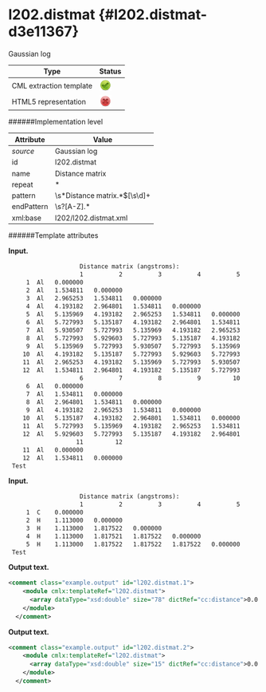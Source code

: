 # l202.distmat {#l202.distmat-d3e11367}

Gaussian log

| Type                                                                                                                                                | Status                                                                                                                                              |
|----|----|
| CML extraction template                                                                                                                             | ![](/imgs/Total.png)                                                                                                                                |
| HTML5 representation                                                                                                                                | ![](/imgs/None.png)                                                                                                                                 |

######Implementation level

| Attribute                                                                                                                                           | Value                                                                                                                                               |
|----|----|
| *source*                                                                                                                                            | Gaussian log                                                                                                                                        |
| id                                                                                                                                                  | l202.distmat                                                                                                                                        |
| name                                                                                                                                                | Distance matrix                                                                                                                                     |
| repeat                                                                                                                                              | \*                                                                                                                                                  |
| pattern                                                                                                                                             | \\s\*Distance matrix.\*\$\[\\s\\d\]+                                                                                                                |
| endPattern                                                                                                                                          | \\s?\[A-Z\].\*                                                                                                                                      |
| xml:base                                                                                                                                            | l202/l202.distmat.xml                                                                                                                               |

######Template attributes

**Input.**

                        Distance matrix (angstroms):
                        1          2          3          4          5
         1  Al   0.000000
         2  Al   1.534811   0.000000
         3  Al   2.965253   1.534811   0.000000
         4  Al   4.193182   2.964801   1.534811   0.000000
         5  Al   5.135969   4.193182   2.965253   1.534811   0.000000
         6  Al   5.727993   5.135187   4.193182   2.964801   1.534811
         7  Al   5.930507   5.727993   5.135969   4.193182   2.965253
         8  Al   5.727993   5.929603   5.727993   5.135187   4.193182
         9  Al   5.135969   5.727993   5.930507   5.727993   5.135969
        10  Al   4.193182   5.135187   5.727993   5.929603   5.727993
        11  Al   2.965253   4.193182   5.135969   5.727993   5.930507
        12  Al   1.534811   2.964801   4.193182   5.135187   5.727993
                        6          7          8          9         10
         6  Al   0.000000
         7  Al   1.534811   0.000000
         8  Al   2.964801   1.534811   0.000000
         9  Al   4.193182   2.965253   1.534811   0.000000
        10  Al   5.135187   4.193182   2.964801   1.534811   0.000000
        11  Al   5.727993   5.135969   4.193182   2.965253   1.534811
        12  Al   5.929603   5.727993   5.135187   4.193182   2.964801
                       11         12
        11  Al   0.000000
        12  Al   1.534811   0.000000
     Test    
      

**Input.**

                        Distance matrix (angstroms):
                        1          2          3          4          5
         1  C    0.000000
         2  H    1.113000   0.000000
         3  H    1.113000   1.817522   0.000000
         4  H    1.113000   1.817521   1.817522   0.000000
         5  H    1.113000   1.817522   1.817522   1.817522   0.000000
     Test 
      

**Output text.**

```xml
<comment class="example.output" id="l202.distmat.1">
    <module cmlx:templateRef="l202.distmat">
      <array dataType="xsd:double" size="78" dictRef="cc:distance">0.0 1.534811 0.0 2.965253 1.534811 0.0 4.193182 2.964801 1.534811 0.0 5.135969 4.193182 2.965253 1.534811 0.0 5.727993 5.135187 4.193182 2.964801 1.534811 0.0 5.930507 5.727993 5.135969 4.193182 2.965253 1.534811 0.0 5.727993 5.929603 5.727993 5.135187 4.193182 2.964801 1.534811 0.0 5.135969 5.727993 5.930507 5.727993 5.135969 4.193182 2.965253 1.534811 0.0 4.193182 5.135187 5.727993 5.929603 5.727993 5.135187 4.193182 2.964801 1.534811 0.0 2.965253 4.193182 5.135969 5.727993 5.930507 5.727993 5.135969 4.193182 2.965253 1.534811 0.0 1.534811 2.964801 4.193182 5.135187 5.727993 5.929603 5.727993 5.135187 4.193182 2.964801 1.534811 0.0</array>
    </module>
  </comment>
```

**Output text.**

```xml
<comment class="example.output" id="l202.distmat.2">
    <module cmlx:templateRef="l202.distmat">
      <array dataType="xsd:double" size="15" dictRef="cc:distance">0.0 1.113 0.0 1.113 1.817522 0.0 1.113 1.817521 1.817522 0.0 1.113 1.817522 1.817522 1.817522 0.0</array>
    </module>
  </comment>
```
